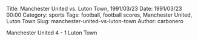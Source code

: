 Title: Manchester United vs. Luton Town, 1991/03/23
Date: 1991/03/23 00:00
Category: sports
Tags: football, football scores, Manchester United, Luton Town
Slug: manchester-united-vs-luton-town
Author: carbonero


Manchester United 4 - 1 Luton Town
